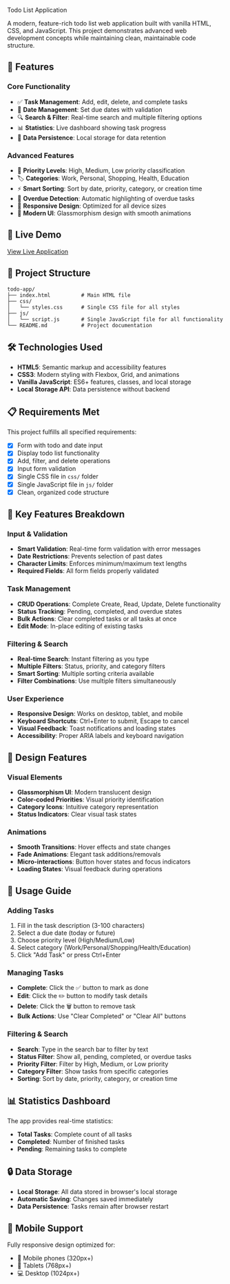 Todo List Application

A modern, feature-rich todo list web application built with vanilla HTML, CSS, and JavaScript. This project demonstrates advanced web development concepts while maintaining clean, maintainable code structure.

## 🌟 Features

### Core Functionality
- ✅ **Task Management**: Add, edit, delete, and complete tasks
- 📅 **Date Management**: Set due dates with validation
- 🔍 **Search & Filter**: Real-time search and multiple filtering options
- 📊 **Statistics**: Live dashboard showing task progress
- 💾 **Data Persistence**: Local storage for data retention

### Advanced Features
- 🎯 **Priority Levels**: High, Medium, Low priority classification
- 🏷️ **Categories**: Work, Personal, Shopping, Health, Education
- ⚡ **Smart Sorting**: Sort by date, priority, category, or creation time
- 🚨 **Overdue Detection**: Automatic highlighting of overdue tasks
- 📱 **Responsive Design**: Optimized for all device sizes
- 🎨 **Modern UI**: Glassmorphism design with smooth animations

## 🚀 Live Demo

[View Live Application](https://your-username.github.io/todo-app)

## 📁 Project Structure

```
todo-app/
├── index.html          # Main HTML file
├── css/
│   └── styles.css      # Single CSS file for all styles
├── js/
│   └── script.js       # Single JavaScript file for all functionality
└── README.md           # Project documentation
```

## 🛠️ Technologies Used

- **HTML5**: Semantic markup and accessibility features
- **CSS3**: Modern styling with Flexbox, Grid, and animations
- **Vanilla JavaScript**: ES6+ features, classes, and local storage
- **Local Storage API**: Data persistence without backend

## 📋 Requirements Met

This project fulfills all specified requirements:

- [x] Form with todo and date input
- [x] Display todo list functionality
- [x] Add, filter, and delete operations
- [x] Input form validation
- [x] Single CSS file in `css/` folder
- [x] Single JavaScript file in `js/` folder
- [x] Clean, organized code structure

## 🎯 Key Features Breakdown

### Input & Validation
- **Smart Validation**: Real-time form validation with error messages
- **Date Restrictions**: Prevents selection of past dates
- **Character Limits**: Enforces minimum/maximum text lengths
- **Required Fields**: All form fields properly validated

### Task Management
- **CRUD Operations**: Complete Create, Read, Update, Delete functionality
- **Status Tracking**: Pending, completed, and overdue states
- **Bulk Actions**: Clear completed tasks or all tasks at once
- **Edit Mode**: In-place editing of existing tasks

### Filtering & Search
- **Real-time Search**: Instant filtering as you type
- **Multiple Filters**: Status, priority, and category filters
- **Smart Sorting**: Multiple sorting criteria available
- **Filter Combinations**: Use multiple filters simultaneously

### User Experience
- **Responsive Design**: Works on desktop, tablet, and mobile
- **Keyboard Shortcuts**: Ctrl+Enter to submit, Escape to cancel
- **Visual Feedback**: Toast notifications and loading states
- **Accessibility**: Proper ARIA labels and keyboard navigation

## 🎨 Design Features

### Visual Elements
- **Glassmorphism UI**: Modern translucent design
- **Color-coded Priorities**: Visual priority identification
- **Category Icons**: Intuitive category representation
- **Status Indicators**: Clear visual task states

### Animations
- **Smooth Transitions**: Hover effects and state changes
- **Fade Animations**: Elegant task additions/removals
- **Micro-interactions**: Button hover states and focus indicators
- **Loading States**: Visual feedback during operations

## 🔧 Usage Guide

### Adding Tasks
1. Fill in the task description (3-100 characters)
2. Select a due date (today or future)
3. Choose priority level (High/Medium/Low)
4. Select category (Work/Personal/Shopping/Health/Education)
5. Click "Add Task" or press Ctrl+Enter

### Managing Tasks
- **Complete**: Click the ✅ button to mark as done
- **Edit**: Click the ✏️ button to modify task details
- **Delete**: Click the 🗑️ button to remove task
- **Bulk Actions**: Use "Clear Completed" or "Clear All" buttons

### Filtering & Search
- **Search**: Type in the search bar to filter by text
- **Status Filter**: Show all, pending, completed, or overdue tasks
- **Priority Filter**: Filter by High, Medium, or Low priority
- **Category Filter**: Show tasks from specific categories
- **Sorting**: Sort by date, priority, category, or creation time

## 📊 Statistics Dashboard

The app provides real-time statistics:
- **Total Tasks**: Complete count of all tasks
- **Completed**: Number of finished tasks
- **Pending**: Remaining tasks to complete

## 🔒 Data Storage

- **Local Storage**: All data stored in browser's local storage
- **Automatic Saving**: Changes saved immediately
- **Data Persistence**: Tasks remain after browser restart

## 📱 Mobile Support

Fully responsive design optimized for:
- 📱 Mobile phones (320px+)
- 📱 Tablets (768px+)
- 💻 Desktop (1024px+)

